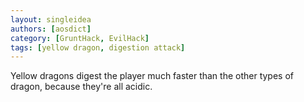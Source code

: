 ```yaml
---
layout: singleidea
authors: [aosdict]
category: [GruntHack, EvilHack]
tags: [yellow dragon, digestion attack]
---
```

Yellow dragons digest the player much faster than the other types of dragon, because they're all acidic.
